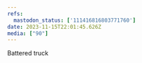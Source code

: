 ```yaml
---
refs:
  mastodon_status: ['111416816803771760']
date: 2023-11-15T22:01:45.626Z
media: ["90"]
---
```


<p>Battered truck </p>
